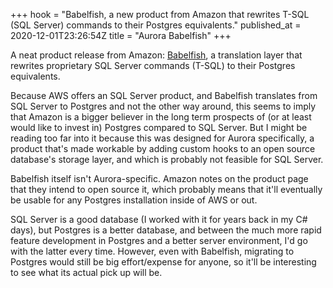 +++
hook = "Babelfish, a new product from Amazon that rewrites T-SQL (SQL Server) commands to their Postgres equivalents."
published_at = 2020-12-01T23:26:54Z
title = "Aurora Babelfish"
+++

A neat product release from Amazon: [Babelfish](https://aws.amazon.com/rds/aurora/babelfish/), a translation layer that rewrites proprietary SQL Server commands (T-SQL) to their Postgres equivalents.

Because AWS offers an SQL Server product, and Babelfish translates from SQL Server to Postgres and not the other way around, this seems to imply that Amazon is a bigger believer in the long term prospects of (or at least would like to invest in) Postgres compared to SQL Server. But I might be reading too far into it because this was designed for Aurora specifically, a product that's made workable by adding custom hooks to an open source database's storage layer, and which is probably not feasible for SQL Server.

Babelfish itself isn't Aurora-specific. Amazon notes on the product page that they intend to open source it, which probably means that it'll eventually be usable for any Postgres installation inside of AWS or out.

SQL Server is a good database (I worked with it for years back in my C# days), but Postgres is a better database, and between the much more rapid feature development in Postgres and a better server environment, I'd go with the latter every time. However, even with Babelfish, migrating to Postgres would still be big effort/expense for anyone, so it'll be interesting to see what its actual pick up will be.
